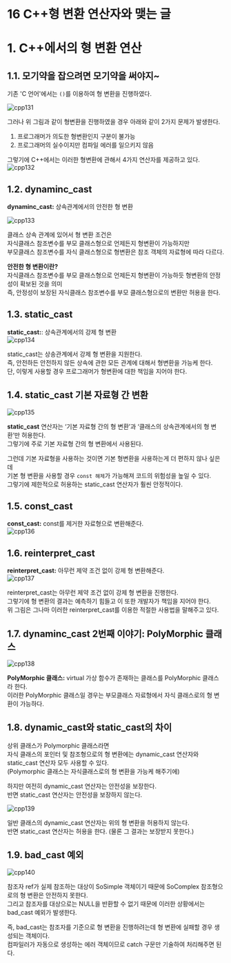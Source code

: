16 C++형 변환 연산자와 맺는 글
=======================
# 1. C++에서의 형 변환 연산
## 1.1. 모기약을 잡으려면 모기약을 써야지~ 
기존 'C 언어'에서는 ```()```를 이용하여 형 변환을 진행하였다.      
    
![cpp131](https://user-images.githubusercontent.com/50267433/76681112-cb188080-6632-11ea-90a0-7795cabe5699.PNG)    
   
그러나 위 그림과 같이 형변환을 진행하였을 경우 아래와 같이 2가지 문제가 발생한다.
   
1. 프로그래머가 의도한 형변환인지 구분이 불가능     
2. 프로그래머의 실수이지만 컴파일 에러를 일으키지 않음   
   
그렇기에 C++에서는 이러한 형변환에 관해서 4가지 연산자를 제공하고 있다.     
![cpp132](https://user-images.githubusercontent.com/50267433/76681226-2303b700-6634-11ea-9aac-f74cd4d8baca.PNG)    
    
## 1.2. dynaminc_cast    
**dynaminc_cast:** 상속관계에서의 안전한 형 변환         
       
![cpp133](https://user-images.githubusercontent.com/50267433/76681243-547c8280-6634-11ea-9d1a-6832e5628a22.PNG)      
      
클래스 상속 관계에 있어서 형 변환 조건은          
자식클래스 참조변수를 부모 클래스형으로 언제든지 형변환이 가능하지만                
부모클래스 참조변수를 자식 클래스형으로 형변환은 참조 객체의 자료형에 따라 다르다.               
       
**안전한 형 변환이란?**      
자식클래스 참조변수를 부모 클래스형으로 언제든지 형변환이 가능하듯 형변환의 안정성이 확보된 것을 의미                  
즉, 안정성이 보장된 자식클래스 참조변수를 부모 클래스형으로의 변환만 허용을 한다.   

## 1.3. static_cast    
**static_cast:**: 상속관계에서의 강제 형 변환       
![cpp134](https://user-images.githubusercontent.com/50267433/76681686-f30ae280-6638-11ea-993c-3c9a84857019.PNG)      
      
static_cast는 상송관계에서 강제 형 변환을 지원한다.       
즉, 안전하든 안전하지 않든 상속에 관한 모든 관계에 대해서 형변환을 가능케 한다.        
단, 이렇게 사용할 경우 프로그래머가 형변환에 대한 책임을 지어야 한다.           

## 1.4. static_cast 기본 자료형 간 변환      
![cpp135](https://user-images.githubusercontent.com/50267433/76681949-1b93dc00-663b-11ea-869b-a330c14edce1.PNG)      
         
**static_cast** 연산자는 ‘기본 자료형 간의 형 변환’과 ‘클래스의 상속관계에서의 형 변환’만 허용한다.         
그렇기에 주로 기본 자료형 간의 형 변환에서 사용된다.       
    
그런데 기본 자료형을 사용하는 것이면 기본 형변환을 사용하는게 더 편하지 않나 싶은데        
기본 형 변환을 사용할 경우 ```const 해제```가 가능해져 코드의 위험성을 높일 수 있다.       
그렇기에 제한적으로 허용하는 static_cast 연산자가 훨씬 안정적이다.        
    
## 1.5. const_cast
**const_cast:** const를 제거한 자료형으로 변환해준다.          
![cpp136](https://user-images.githubusercontent.com/50267433/76682044-f6ec3400-663b-11ea-8f65-175efac5e776.PNG)    
     
## 1.6. reinterpret_cast      
**reinterpret_cast:** 아무런 제약 조건 없이 강제 형 변환해준다.            
![cpp137](https://user-images.githubusercontent.com/50267433/76682076-34e95800-663c-11ea-8c66-231c290b1926.PNG)        
              
reinterpret_cast는 아무런 제약 조건 없이 강제 형 변환을 진행한다.  
그렇기에 형 변환의 결과는 예측하기 힘들고 이 또한 개발자가 책임을 지어야 한다.    
위 그림은 그나마 이러한 reinterpret_cast를 이용한 적절한 사용법을 말해주고 있다.   
   
## 1.7. dynaminc_cast 2번째 이야기: PolyMorphic 클래스  
   
![cpp138](https://user-images.githubusercontent.com/50267433/76682162-0455ee00-663d-11ea-8dea-af4704039b1c.PNG)      
   
**PolyMorphic 클래스:** virtual 가상 함수가 존재하는 클래스를 PolyMorphic 클래스라 한다.         
이러한 PolyMorphic 클래스일 경우는 부모클래스 자료형에서 자식 클래스로의 형 변환이 가능하다.        
        
## 1.8. dynamic_cast와 static_cast의 차이
상위 클래스가 Polymorphic 클래스라면      
자식 클래스의 포인터 및 참조형으로의 형 변환에는 dynamic_cast 연산자와 static_cast 연산자 모두 사용할 수 있다.     
(Polymorphic 클래스는 자식클래스로의 형 변환을 가능케 해주기에)       
      
하지만 여전히 dynamic_cast 연산자는 안전성을 보장한다.         
반면 static_cast 연산자는 안전성을 보장하지 않는다.      
       
![cpp139](https://user-images.githubusercontent.com/50267433/76682243-b097d480-663d-11ea-90ad-6591d4e8c042.PNG)      
         
일반 클래스의 dynamic_cast 연산자는 위의 형 변환을 허용하지 않는다.        
반면 static_cast 연산자는 허용을 한다. (물론 그 결과는 보장받지 못한다.)      
     
## 1.9. bad_cast 예외  
       
![cpp140](https://user-images.githubusercontent.com/50267433/76682260-d329ed80-663d-11ea-85bf-5075d3438808.PNG)          
          
참조자 ref가 실제 참조하는 대상이 SoSimple 객체이기 때문에 SoComplex 참조형으로의 형 변환은 안전하지 못한다.         
그리고 참조자를 대상으로는 NULL을 반환할 수 없기 때문에 이러한 상황에서는 bad_cast 예외가 발생한다.           
         
즉, bad_cast는 참조자를 기준으로 형 변환을 진행하려는데 형 변환에 실패할 경우 생성되는 객체이다.         
컴파일러가 자동으로 생성하는 에러 객체이므로 catch 구문만 기술하여 처리해주면 된다.       
       
